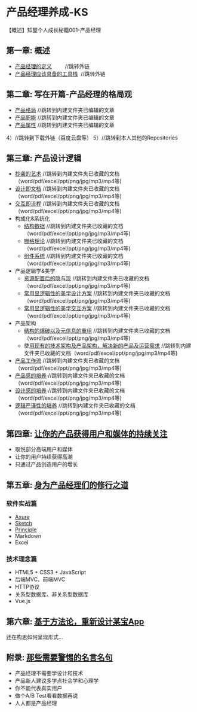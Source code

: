 # 产品经理养成-KS

【概述】知屋个人成长秘籍001-产品经理

## 第一章: 概述
- [产品经理的定义](http://www.woshipm.com/pmd/803999.html)          //跳转外链
- [产品经理应该具备的工具栈](http://www.woshipm.com/pmd/581411.html)  //跳转外链



## 第二章: 写在开篇-产品经理的格局观
- [产品格局](/PM/产品格局.md)            //跳转到内建文件夹已编辑的文章
- [产品职能](/PM/产品职能.md)            //跳转到内建文件夹已编辑的文章
- [产品属性](/PM/产品属性.md)            //跳转到内建文件夹已编辑的文章

4）//跳转到下载外链（百度云盘等）
5）//跳转到本人其他的Repositories

## 第三章: 产品设计逻辑
- [抄袭的艺术](/PM/1/)          //跳转到内建文件夹已收藏的文档（word/pdf/excel/ppt/png/jpg/mp3/mp4等)
- [设计即文档](/PM/1/)          //跳转到内建文件夹已收藏的文档（word/pdf/excel/ppt/png/jpg/mp3/mp4等)         
- [交互即流程](/PM/1/)          //跳转到内建文件夹已收藏的文档（word/pdf/excel/ppt/png/jpg/mp3/mp4等)
- 构成化&系统化 
  - [结构数据](/PM/1/)          //跳转到内建文件夹已收藏的文档（word/pdf/excel/ppt/png/jpg/mp3/mp4等)
  - [栅格理论](/PM/1/)          //跳转到内建文件夹已收藏的文档（word/pdf/excel/ppt/png/jpg/mp3/mp4等)
  - [组件系统](/PM/1/)          //跳转到内建文件夹已收藏的文档（word/pdf/excel/ppt/png/jpg/mp3/mp4等)
- 产品逻辑学&美学 
  - [资源配置后的隐与现](/PM/1/)          //跳转到内建文件夹已收藏的文档（word/pdf/excel/ppt/png/jpg/mp3/mp4等)
  - [常用显逻辑性的美学设计方案](/PM/1/)          //跳转到内建文件夹已收藏的文档（word/pdf/excel/ppt/png/jpg/mp3/mp4等)
  - [常用显逻辑性的美学交互方案](/PM/1/)          //跳转到内建文件夹已收藏的文档（word/pdf/excel/ppt/png/jpg/mp3/mp4等)
- 产品架构
  - [结构的爆破以及元信息的重组](/PM/1/)          //跳转到内建文件夹已收藏的文档（word/pdf/excel/ppt/png/jpg/mp3/mp4等)
  - 使[用现有的技术架构及产品架构，解决新的产品及运营需求](/PM/1/) //跳转到内建文件夹已收藏的文档（word/pdf/excel/ppt/png/jpg/mp3/mp4等)
- [产品工作流](/PM/1/)          //跳转到内建文件夹已收藏的文档（word/pdf/excel/ppt/png/jpg/mp3/mp4等)
- [产品感的培养](/PM/1/)          //跳转到内建文件夹已收藏的文档（word/pdf/excel/ppt/png/jpg/mp3/mp4等)
- [设计感的培养](/PM/1/)          //跳转到内建文件夹已收藏的文档（word/pdf/excel/ppt/png/jpg/mp3/mp4等)
- [逻辑严谨性的培养](/PM/1/)          //跳转到内建文件夹已收藏的文档（word/pdf/excel/ppt/png/jpg/mp3/mp4等)



## 第四章: [让你的产品获得用户和媒体的持续关注](./docs/Untitled.md)
- 取悦部分高端用户和媒体
- 让你的用户持续获得高潮
- 只通过产品创造用户的增长



## 第五章: [身为产品经理们的修行之道](./docs/Untitled.md)

### 软件实战篇
- [Axure](http://axure.com)
- [Sketch](http://sketchapp.com)
- [Principle](http://principleux.com/)
- Markdown
- Excel

### 技术理念篇
- HTML5 + CSS3 + JavaScript
- 后端MVC、前端MVC
- HTTP协议
- 关系型数据库、非关系型数据库
- Vue.js



## 第六章: [基于方法论，重新设计某宝App](./docs/Untitled.md)

还在构思如何呈现形式...


## 附录: [那些需要警惕的名言名句](./docs/Untitled.md)
- 产品经理不需要学设计和技术
- 产品新人建议多学点社会学和心理学
- 你不能代表真实用户
- 做个A/B Test看看数据再说
- 人人都是产品经理
